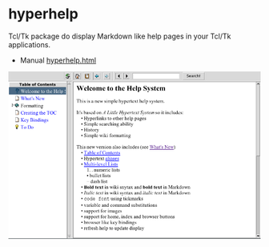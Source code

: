 # hyperhelp

Tcl/Tk   package  do  display   Markdown   like  help  pages  in  your  Tcl/Tk
applications.

* Manual [hyperhelp.html](https://htmlpreview.github.io/?https://raw.githubusercontent.com/mittelmark/hyperhelp/master/hyperhelp/hyperhelp.html)


![](hyperhelp/hyperhelp.png)
